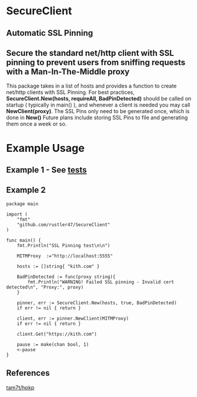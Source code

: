 # SecureClient
 ## Automatic SSL Pinning

 ## Secure the standard net/http client with **SSL pinning** to prevent users from sniffing requests with a **Man-In-The-Middle** proxy
 
This package takes in a list of hosts and provides a function to create net/http clients with SSL Pinning. 
For best practices, **SecureClient.New(hosts, requireAll, BadPinDetected)** should be called on startup ( typically in main() ), and whenever a client is needed you may call **NewClient(proxy)**. The SSL Pins only need to be generated once, which is done in **New()**
Future plans include storing SSL Pins to file and generating them once a week or so.
 
 
# Example Usage

## Example 1 - See [tests](https://github.com/rustler47/SecureClient/blob/master/testing/main.go)

## Example 2 
```
package main

import (
	"fmt"
	"github.com/rustler47/SecureClient"
)

func main() {
	fmt.Println("SSL Pinning test\n\n")

	MITMProxy  :="http://localhost:5555"

	hosts := []string{ "kith.com" }

	BadPinDetected := func(proxy string){
		fmt.Println("WARNING! Failed SSL pinning - Invalid cert detected\n", "Proxy:", proxy)
	}
	
	pinner, err := SecureClient.New(hosts, true, BadPinDetected)
	if err != nil { return }

	client, err := pinner.NewClient(MITMProxy)
	if err != nil { return }
	
	client.Get("https://kith.com")
	
	pause := make(chan bool, 1)
	<-pause
}
```

## References
[tam7t/hpkp](https://github.com/tam7t/hpkp/)

